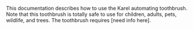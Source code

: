 This documentation describes how to use the Karel automating toothbrush.
Note that this toothbrush is totally safe to use for children, adults, pets, wildlife, and trees.
The toothbrush requires [need info here].